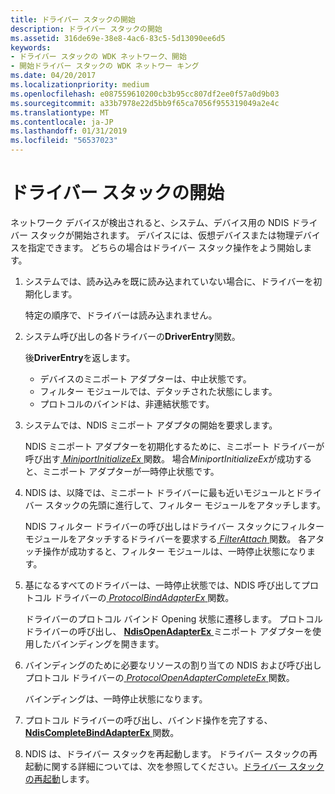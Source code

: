 ```yaml
---
title: ドライバー スタックの開始
description: ドライバー スタックの開始
ms.assetid: 316de69e-38e8-4ac6-83c5-5d13090ee6d5
keywords:
- ドライバー スタックの WDK ネットワーク、開始
- 開始ドライバー スタックの WDK ネットワー キング
ms.date: 04/20/2017
ms.localizationpriority: medium
ms.openlocfilehash: e087559610200cb3b95cc807df2ee0f57a0d9b03
ms.sourcegitcommit: a33b7978e22d5bb9f65ca7056f955319049a2e4c
ms.translationtype: MT
ms.contentlocale: ja-JP
ms.lasthandoff: 01/31/2019
ms.locfileid: "56537023"
---
```

# <a name="starting-a-driver-stack"></a>ドライバー スタックの開始





ネットワーク デバイスが検出されると、システム、デバイス用の NDIS ドライバー スタックが開始されます。 デバイスには、仮想デバイスまたは物理デバイスを指定できます。 どちらの場合はドライバー スタック操作をよう開始します。

1.  システムでは、読み込みを既に読み込まれていない場合に、ドライバーを初期化します。

    特定の順序で、ドライバーは読み込まれません。

2.  システム呼び出しの各ドライバーの**DriverEntry**関数。

    後**DriverEntry**を返します。

    -   デバイスのミニポート アダプターは、中止状態です。
    -   フィルター モジュールでは、デタッチされた状態にします。
    -   プロトコルのバインドは、非連結状態です。

3.  システムでは、NDIS ミニポート アダプタの開始を要求します。

    NDIS ミニポート アダプターを初期化するために、ミニポート ドライバーが呼び出す[ *MiniportInitializeEx* ](https://msdn.microsoft.com/library/windows/hardware/ff559389)関数。 場合*MiniportInitializeEx*が成功すると、ミニポート アダプターが一時停止状態です。

4.  NDIS は、以降では、ミニポート ドライバーに最も近いモジュールとドライバー スタックの先頭に進行して、フィルター モジュールをアタッチします。

    NDIS フィルター ドライバーの呼び出しはドライバー スタックにフィルター モジュールをアタッチするドライバーを要求する[ *FilterAttach* ](https://msdn.microsoft.com/library/windows/hardware/ff549905)関数。 各アタッチ操作が成功すると、フィルター モジュールは、一時停止状態になります。

5.  基になるすべてのドライバーは、一時停止状態では、NDIS 呼び出してプロトコル ドライバーの[ *ProtocolBindAdapterEx* ](https://msdn.microsoft.com/library/windows/hardware/ff570220)関数。

    ドライバーのプロトコル バインド Opening 状態に遷移します。 プロトコル ドライバーの呼び出し、 [ **NdisOpenAdapterEx** ](https://msdn.microsoft.com/library/windows/hardware/ff563715)ミニポート アダプターを使用したバインディングを開きます。

6.  バインディングのために必要なリソースの割り当ての NDIS および呼び出しプロトコル ドライバーの[ *ProtocolOpenAdapterCompleteEx* ](https://msdn.microsoft.com/library/windows/hardware/ff570265)関数。

    バインディングは、一時停止状態になります。

7.  プロトコル ドライバーの呼び出し、バインド操作を完了する、 [ **NdisCompleteBindAdapterEx** ](https://msdn.microsoft.com/library/windows/hardware/ff561702)関数。

8.  NDIS は、ドライバー スタックを再起動します。 ドライバー スタックの再起動に関する詳細については、次を参照してください。[ドライバー スタックの再起動](restarting-a-driver-stack.md)します。

 

 





